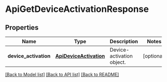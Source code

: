 # ApiGetDeviceActivationResponse

## Properties
Name | Type | Description | Notes
------------ | ------------- | ------------- | -------------
**device_activation** | [**ApiDeviceActivation**](ApiDeviceActivation.md) | Device-activation object. | [optional] 

[[Back to Model list]](../README.md#documentation-for-models) [[Back to API list]](../README.md#documentation-for-api-endpoints) [[Back to README]](../README.md)


